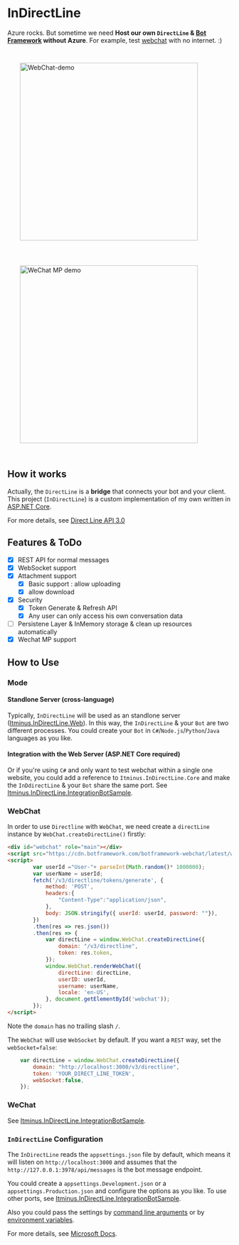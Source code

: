 # InDirectLine

Azure rocks. But sometime we need **Host our own `DirectLine` & [Bot Framework](https://docs.microsoft.com/en-us/azure/bot-service/bot-service-overview-introduction?view=azure-bot-service-4.0) without Azure**.
For example, test [webchat](https://github.com/Microsoft/BotFramework-WebChat) with no internet. :)

<div>
<div style="height:400px">
<img style="float: left; height: 400px; padding: 2em;" alt="WebChat-demo" src="https://github.com/newbienewbie/InDirectLine/blob/master/Itminus.InDirectLine.Samples/Itminus.InDirectLine.IntegrationBotSample/webchat-demo.png?raw=true" />

<img style="float: left; height: 400px; padding: 2em" alt="WeChat MP demo" src="https://github.com/newbienewbie/InDirectLine/blob/master/Itminus.InDirectLine.Samples/Itminus.InDirectLine.IntegrationBotSample/Wechat-demo.png?raw=true" />
</div>
<div style="clear: both;"></div>
<div>
   
## How it works

Actually, the `DirectLine` is a **bridge** that connects your bot and your client. This project (`InDirectLine`) is a custom implementation of my own written in [ASP.NET Core](https://github.com/aspnet/AspNetCore).

For more details, see [Direct Line API 3.0](https://docs.microsoft.com/en-us/azure/bot-service/rest-api/bot-framework-rest-direct-line-3-0-concepts?view=azure-bot-service-4.0)

## Features & ToDo

* [x] REST API for normal messages
* [x] WebSocket support
* [x] Attachment support
    * [X] Basic support : allow uploading
    * [x] allow download
* [x] Security
    * [x] Token Generate & Refresh API
    * [x] Any user can only access his own conversation data
* [ ] Persistene Layer & InMemory storage & clean up resources automatically
* [X] Wechat MP support

## How to Use


### Mode

#### Standlone Server (cross-language)

Typically, `InDirectLine` will be used as an standlone server ([Itminus.InDirectLine.Web](https://github.com/newbienewbie/InDirectLine/tree/master/Itminus.InDirectLine.Web)). In this way, the `InDirectLine` & your `Bot` are two different processes. You could create your `Bot` in `C#`/`Node.js`/`Python`/`Java` languages as you like.

#### Integration with the Web Server (ASP.NET Core required)

Or if you're using `C#` and only want to test webchat within a single one website, you could add a reference to `Itminus.InDirectLine.Core` and make the `InDdirectLine` & your `Bot` share the same port. See [Itminus.InDirectLine.IntegrationBotSample](https://github.com/newbienewbie/InDirectLine/tree/master/Itminus.InDirectLine.Samples/Itminus.InDirectLine.IntegrationBotSample).


### WebChat

In order to use `Directline` with `WebChat`, we need create a `directLine` instance by `WebChat.createDirectLine()` firstly:

```html
<div id="webchat" role="main"></div>
<script src="https://cdn.botframework.com/botframework-webchat/latest/webchat-minimal.js"></script>
<script>
        var userId ="User-"+ parseInt(Math.random()* 1000000);
        var userName = userId;
        fetch('/v3/directline/tokens/generate', { 
            method: 'POST',
            headers:{
                "Content-Type":"application/json",
            },
            body: JSON.stringify({ userId: userId, password: ""}),
        })
        .then(res => res.json())
        .then(res => {
            var directLine = window.WebChat.createDirectLine({
                domain: "/v3/directline",
                token: res.token,
            });
            window.WebChat.renderWebChat({
                directLine: directLine,
                userID: userId,
                username: userName,
                locale: 'en-US',
            }, document.getElementById('webchat'));
        });
</script>
```
Note the `domain` has no trailing slash `/`. 

The `WebChat` will use `WebSocket` by default. If you want a `REST` way, set the `webSocket=false`:

```javascript
    var directLine = window.WebChat.createDirectLine({
        domain: "http://localhost:3000/v3/directline",
        token: 'YOUR_DIRECT_LINE_TOKEN',
        webSocket:false, 
    });
```

### WeChat

See [Itminus.InDirectLine.IntegrationBotSample](https://github.com/newbienewbie/InDirectLine/tree/master/Itminus.InDirectLine.Samples/Itminus.InDirectLine.IntegrationBotSample).


### `InDirectLine` Configuration

The `InDirectLine` reads the `appsettings.json` file by default, which means it will listen on `http://localhost:3000` and assumes that the `http://127.0.0.1:3978/api/messages` is the bot message endpoint.

You could create a `appsettings.Development.json` or a `appsettings.Production.json` and configure the options as you like. To use other ports, see [Itminus.InDirectLine.IntegrationBotSample](https://github.com/newbienewbie/InDirectLine/tree/master/Itminus.InDirectLine.Samples/Itminus.InDirectLine.IntegrationBotSample).

Also you could pass the settings by [command line arguments](https://docs.microsoft.com/en-us/aspnet/core/fundamentals/configuration/?view=aspnetcore-2.2#arguments) or by [environment variables](https://docs.microsoft.com/en-us/aspnet/core/fundamentals/configuration/?view=aspnetcore-2.2#environment-variables-configuration-provider). 

For more details, see [Microsoft Docs](https://docs.microsoft.com/en-us/aspnet/core/fundamentals/configuration/).
